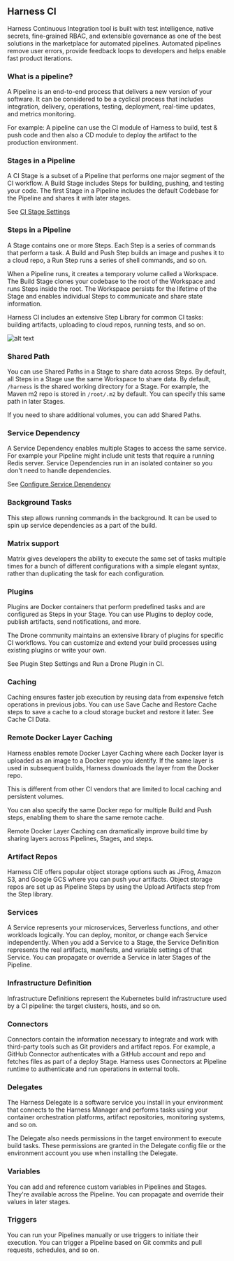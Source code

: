 
## Harness CI

Harness Continuous Integration tool is built with test intelligence, native secrets, fine-grained RBAC, and extensible governance  as one of the best solutions in the marketplace for automated pipelines. Automated pipelines remove user errors, provide feedback loops to developers and helps enable fast product iterations.

### What is a pipeline?

A Pipeline is an end-to-end process that delivers a new version of your software. It can be considered to be a cyclical process that includes integration, delivery, operations, testing, deployment, real-time updates, and metrics monitoring.


For example: A pipeline can use the CI module of Harness to build, test & push code and then also a CD module to deploy the artifact to the production environment.


### Stages in a Pipeline

A CI Stage is a subset of a Pipeline that performs one major segment of the CI workflow. A Build Stage includes Steps for building, pushing, and testing your code. The first Stage in a Pipeline includes the default Codebase for the Pipeline and shares it with later stages.

See [CI Stage Settings](https://docs.harness.io/article/yn4x8vzw3q-ci-stage-settings)


### Steps in a Pipeline

A Stage contains one or more Steps. Each Step is a series of commands that perform a task. A Build and Push Step builds an image and pushes it to a cloud repo, a Run Step runs a series of shell commands, and so on.

When a Pipeline runs, it creates a temporary volume called a Workspace. The Build Stage clones your codebase to the root of the Workspace and runs Steps inside the root. The Workspace persists for the lifetime of the Stage and enables individual Steps to communicate and share state information.

Harness CI includes an extensive Step Library for common CI tasks: building artifacts, uploading to cloud repos, running tests, and so on.


![alt text](https://files.helpdocs.io/i5nl071jo5/articles/qr4h6kn6yd/1632730923440/j-zhbga-hi-0-ozkc-g-4-d-8-b-qh-0-trfl-hsjxx-0-a-w-4-q-3-umnc-omcn-2-b-jb-ll-sw-1-ie-jw-hl-abaf-5-z-seq-6-g-04-nw-02-pva-wy-simv-igej-dcf-evxa-zjq-qhp-31-h-6-nbxpr-te-l-phdh-iwtytds-lg-1-n-1-a-s-0)


### Shared Path

You can use Shared Paths in a Stage to share data across Steps. By default, all Steps in a Stage use the same Workspace to share data. By default, ```/harness``` is the shared working directory for a Stage. For example, the Maven m2 repo is stored in ```/root/.m2``` by default. You can specify this same path in later Stages.

If you need to share additional volumes, you can add Shared Paths.


### Service Dependency

A Service Dependency enables multiple Stages to access the same service. For example your Pipeline might include unit tests that require a running Redis server. Service Dependencies run in an isolated container so you don't need to handle dependencies. 

See [Configure Service Dependency](https://docs.harness.io/article/vo4sjbd09g-configure-service-dependency-step-settings)


### Background Tasks

This step allows running commands in the background. It can be used to spin up service dependencies as a part of the build.


### Matrix support

Matrix gives developers the ability to execute the same set of tasks multiple times for a bunch of different configurations with a simple elegant syntax, rather than duplicating the task for each configuration.


### Plugins

Plugins are Docker containers that perform predefined tasks and are configured as Steps in your Stage. You can use Plugins to deploy code, publish artifacts, send notifications, and more.

The Drone community maintains an extensive library of plugins for specific CI workflows. You can customize and extend your build processes using existing plugins or write your own.

See Plugin Step Settings and Run a Drone Plugin in CI.

### Caching

Caching ensures faster job execution by reusing data from expensive fetch operations in previous jobs. You can use Save Cache and Restore Cache steps to save a cache to a cloud storage bucket and restore it later. See Cache CI Data.

### Remote Docker Layer Caching

Harness enables remote Docker Layer Caching where each Docker layer is uploaded as an image to a Docker repo you identify. If the same layer is used in subsequent builds, Harness downloads the layer from the Docker repo.

This is different from other CI vendors that are limited to local caching and persistent volumes.

You can also specify the same Docker repo for multiple Build and Push steps, enabling them to share the same remote cache.

Remote Docker Layer Caching can dramatically improve build time by sharing layers across Pipelines, Stages, and steps.

### Artifact Repos

Harness CIE offers popular object storage options such as JFrog, Amazon S3, and Google GCS where you can push your artifacts. Object storage repos are set up as Pipeline Steps by using the Upload Artifacts step from the Step library.

### Services

A Service represents your microservices, Serverless functions, and other workloads logically. You can deploy, monitor, or change each Service independently.
When you add a Service to a Stage, the Service Definition represents the real artifacts, manifests, and variable settings of that Service. You can propagate or override a Service in later Stages of the Pipeline.

### Infrastructure Definition

Infrastructure Definitions represent the Kubernetes build infrastructure used by a CI pipeline: the target clusters, hosts, and so on.


### Connectors

Connectors contain the information necessary to integrate and work with third-party tools such as Git providers and artifact repos. For example, a GitHub Connector authenticates with a GitHub account and repo and fetches files as part of a deploy Stage. Harness uses Connectors at Pipeline runtime to authenticate and run operations in external tools.


### Delegates

The Harness Delegate is a software service you install in your environment that connects to the Harness Manager and performs tasks using your container orchestration platforms, artifact repositories, monitoring systems, and so on.

The Delegate also needs permissions in the target environment to execute build tasks. These permissions are granted in the Delegate config file or the environment account you use when installing the Delegate.


### Variables

You can add and reference custom variables in Pipelines and Stages. They're available across the Pipeline. You can propagate and override their values in later stages.


### Triggers

You can run your Pipelines manually or use triggers to initiate their execution. You can trigger a Pipeline based on Git commits and pull requests, schedules, and so on.







